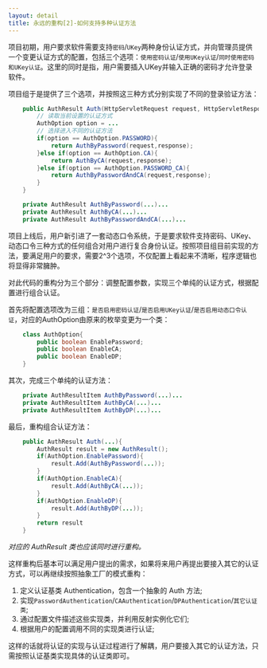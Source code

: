 ```yaml
---
layout: detail
title: 永远的重构[2]-如何支持多种认证方法
---
```

项目初期，用户要求软件需要支持`密码`/`UKey`两种身份认证方式，并向管理员提供一个变更认证方式的配置，包括三个选项：`使用密码认证`/`使用UKey认证`/`同时使用密码和UKey认证`。这里的同时是指，用户需要插入UKey并输入正确的密码才允许登录软件。

项目组于是提供了三个选项，并按照这三种方式分别实现了不同的登录验证方法：

```java
    public AuthResult Auth(HttpServletRequest request, HttpServletResponse response){
        // 读取当前设置的认证方式
        AuthOption option = ...
        // 选择进入不同的认证方法
        if(option == AuthOption.PASSWORD){
            return AuthByPassword(request,response);
        }else if(option == AuthOption.CA){
            return AuthByCA(request,response);
        }else if(option == AuthOption.PASSWORD_CA){
            return AuthByPasswordAndCA(request,response);
        }
    }

    private AuthResult AuthByPassword(...)...
    private AuthResult AuthByCA(...)...
    private AuthResult AuthByPasswordAndCA(...)...
```

项目上线后，用户新引进了一套动态口令系统，于是要求软件支持密码、UKey、动态口令三种方式的任何组合对用户进行复合身份认证。按照项目组目前实现的方法，要满足用户的要求，需要2^3个选项，不仅配置上看起来不清晰，程序逻辑也将显得非常臃肿。

对此代码的重构分为三个部分：调整配置参数，实现三个单纯的认证方式，根据配置进行组合认证。

首先将配置选项改为三组：`是否启用密码认证`/`是否启用UKey认证`/`是否启用动态口令认证`，对应的AuthOption由原来的枚举变更为一个类：

```java
    class AuthOption{
        public boolean EnablePassword;
        public boolean EnableCA;
        public boolean EnableDP;
    }
```

其次，完成三个单纯的认证方法：

```java
    private AuthResultItem AuthByPassword(...)...
    private AuthResultItem AuthByCA(...)...
    private AuthResultItem AuthByDP(...)...
```

最后，重构组合认证方法：

```java
    public AuthResult Auth(...){
        AuthResult result = new AuthResult();
        if(AuthOption.EnablePassword){
            result.Add(AuthByPassword(...));
        }
        if(AuthOption.EnableCA){
            result.Add(AuthByCA(...));
        }
        if(AuthOption.EnableDP){
            result.Add(AuthByDP(...));
        }
        return result
    }
```

*对应的 AuthResult 类也应该同时进行重构。*

这样重构后基本可以满足用户提出的需求，如果将来用户再提出要接入其它的认证方式，可以再继续按照抽象工厂的模式重构：

1. 定义认证基类 Authentication，包含一个抽象的 Auth 方法;
2. 实现`PasswordAuthentication`/`CAAuthentication`/`DPAuthentication`/`其它认证类`;
3. 通过配置文件描述这些实现类，并利用反射实例化它们;
4. 根据用户的配置调用不同的实现类进行认证;

这样的话就将认证的实现与认证过程进行了解耦，用户要接入其它的认证方法，只需按照认证基类实现具体的认证类即可。


